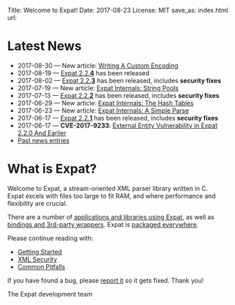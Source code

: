 Title: Welcome to Expat!
Date: 2017-08-23
License: MIT
save_as: index.html
url:

# Latest News

* 2017-08-30 —
  New article:
  [Writing A Custom Encoding](doc/writing-a-custom-encoding/)
* 2017-08-19 —
  [Expat 2.2.**4**](https://github.com/libexpat/libexpat/blob/R_2_2_4/expat/Changes)
  has been released
* 2017-08-02 —
  [Expat 2.2.**3**](https://github.com/libexpat/libexpat/blob/R_2_2_3/expat/Changes)
  has been released, includes **security fixes**
* 2017-07-19 —
  New article:
  [Expat Internals: String Pools](doc/expat-internals-string-pools/)
* 2017-07-13 —
  [Expat 2.2.**2**](https://github.com/libexpat/libexpat/blob/R_2_2_2/expat/Changes)
  has been released, includes **security fixes**
* 2017-06-29 —
  New article:
  [Expat Internals: The Hash Tables](doc/expat-internals-the-hash-tables/)
* 2017-06-23 —
  New article:
  [Expat Internals: A Simple Parse](doc/expat-internals-a-simple-parse/)
* 2017-06-17 —
  [Expat 2.2.**1**](https://github.com/libexpat/libexpat/blob/R_2_2_1/expat/Changes)
  has been released, includes **security fixes**
* 2017-06-17 —
  __CVE-2017-9233__:
  [External Entity Vulnerability in Expat 2.2.0 And Earlier](doc/cve-2017-9233/)
* [Past news entries](doc/news/)


# What is Expat?

Welcome to Expat, a stream-oriented XML parser library written in C.<br/>
Expat excels with files too large to fit RAM, and
where performance and flexibility are crucial.

There are a number of [applications and libraries using Expat](doc/users/),
as well as [bindings and 3rd-party wrappers](doc/bindings/).
Expat is [packaged everywhere](doc/packages/).

Please continue reading with:

 * [Getting Started](doc/getting-started/)
 * [XML Security](doc/xml-security/)
 * [Common Pitfalls](doc/common-pitfalls/)

If you have found a bug,
please [report it](https://github.com/libexpat/libexpat/issues) so it gets fixed.
Thank you!

The Expat development team
